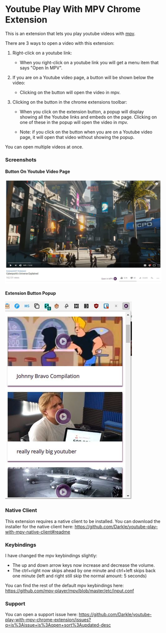 # Youtube Play With MPV Chrome Extension

This is an extension that lets you play youtube videos with [mpv](https://mpv.io/ "mpv homepage").

There are 3 ways to open a video with this extension:

  1. Right-click on a youtube link:

      * When you right-click on a youtube link you will get a menu item that says "Open In MPV".

  2. If you are on a Youtube video page, a button will be shown below the video:

      * Clicking on the button will open the video in mpv.

  3. Clicking on the button in the chrome extensions toolbar:

      * When you click on the extension button, a popup will display showing all the Youtube links and embeds on the page. Clicking on one of these in the popup will open the video in mpv.

      * Note: if you click on the button when you are on a Youtube video page, it will open that video without showing the popup.

You can open multiple videos at once.

### Screenshots

#### Button On Youtube Video Page

![Youtube video page Open In MPV button](https://github.com/Darkle/youtube-play-with-mpv-chrome-extension/raw/master/readmeMedia/yt-page-button-j.jpg "Youtube video page Open In MPV button")

#### Extension Button Popup

![Extension popup](https://github.com/Darkle/youtube-play-with-mpv-chrome-extension/raw/master/readmeMedia/button-ext-popup.jpg "Extension popup")

### Native Client

This extension requires a native client to be installed. You can download the installer for the native client here: https://github.com/Darkle/youtube-play-with-mpv-native-client#readme

### Keybindings

I have changed the mpv keybindings slightly:

  * The up and down arrow keys now increase and decrease the volume.
  * The ctrl+right now skips ahead by one minute and ctrl+left skips back one minute (left and right still skip the normal amount: 5 seconds)

You can find the rest of the default mpv keybindings here: https://github.com/mpv-player/mpv/blob/master/etc/input.conf

### Support

You can open a support issue here: https://github.com/Darkle/youtube-play-with-mpv-chrome-extension/issues?q=is%3Aissue+is%3Aopen+sort%3Aupdated-desc
